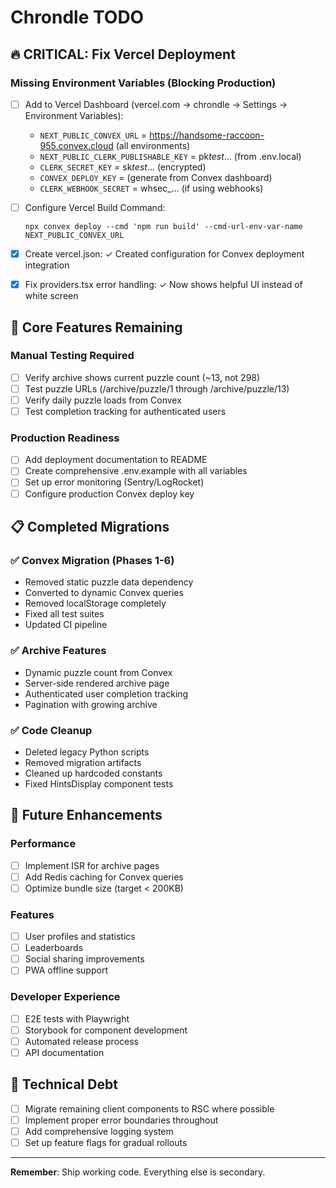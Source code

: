 # Chrondle TODO

## 🔥 CRITICAL: Fix Vercel Deployment

### Missing Environment Variables (Blocking Production)

- [ ] Add to Vercel Dashboard (vercel.com → chrondle → Settings → Environment Variables):

  - `NEXT_PUBLIC_CONVEX_URL` = https://handsome-raccoon-955.convex.cloud (all environments)
  - `NEXT_PUBLIC_CLERK_PUBLISHABLE_KEY` = pk*test*... (from .env.local)
  - `CLERK_SECRET_KEY` = sk*test*... (encrypted)
  - `CONVEX_DEPLOY_KEY` = (generate from Convex dashboard)
  - `CLERK_WEBHOOK_SECRET` = whsec\_... (if using webhooks)

- [ ] Configure Vercel Build Command:

  ```
  npx convex deploy --cmd 'npm run build' --cmd-url-env-var-name NEXT_PUBLIC_CONVEX_URL
  ```

- [x] Create vercel.json: ✓ Created configuration for Convex deployment integration

- [x] Fix providers.tsx error handling: ✓ Now shows helpful UI instead of white screen

## 🎯 Core Features Remaining

### Manual Testing Required

- [ ] Verify archive shows current puzzle count (~13, not 298)
- [ ] Test puzzle URLs (/archive/puzzle/1 through /archive/puzzle/13)
- [ ] Verify daily puzzle loads from Convex
- [ ] Test completion tracking for authenticated users

### Production Readiness

- [ ] Add deployment documentation to README
- [ ] Create comprehensive .env.example with all variables
- [ ] Set up error monitoring (Sentry/LogRocket)
- [ ] Configure production Convex deploy key

## 📋 Completed Migrations

### ✅ Convex Migration (Phases 1-6)

- Removed static puzzle data dependency
- Converted to dynamic Convex queries
- Removed localStorage completely
- Fixed all test suites
- Updated CI pipeline

### ✅ Archive Features

- Dynamic puzzle count from Convex
- Server-side rendered archive page
- Authenticated user completion tracking
- Pagination with growing archive

### ✅ Code Cleanup

- Deleted legacy Python scripts
- Removed migration artifacts
- Cleaned up hardcoded constants
- Fixed HintsDisplay component tests

## 🚀 Future Enhancements

### Performance

- [ ] Implement ISR for archive pages
- [ ] Add Redis caching for Convex queries
- [ ] Optimize bundle size (target < 200KB)

### Features

- [ ] User profiles and statistics
- [ ] Leaderboards
- [ ] Social sharing improvements
- [ ] PWA offline support

### Developer Experience

- [ ] E2E tests with Playwright
- [ ] Storybook for component development
- [ ] Automated release process
- [ ] API documentation

## 📝 Technical Debt

- [ ] Migrate remaining client components to RSC where possible
- [ ] Implement proper error boundaries throughout
- [ ] Add comprehensive logging system
- [ ] Set up feature flags for gradual rollouts

---

**Remember**: Ship working code. Everything else is secondary.
